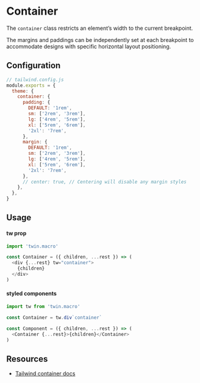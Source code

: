 # Container

The `container` class restricts an element’s width to the current breakpoint.

The margins and paddings can be independently set at each breakpoint to accommodate designs with specific horizontal layout positioning.

## Configuration

```js
// tailwind.config.js
module.exports = {
  theme: {
    container: {
      padding: {
        DEFAULT: '1rem',
        sm: ['2rem', '3rem'],
        lg: ['4rem', '5rem'],
        xl: ['5rem', '6rem'],
        '2xl': '7rem',
      },
      margin: {
        DEFAULT: '1rem',
        sm: ['2rem', '3rem'],
        lg: ['4rem', '5rem'],
        xl: ['5rem', '6rem'],
        '2xl': '7rem',
      },
      // center: true, // Centering will disable any margin styles
    },
  },
}
```

## Usage

#### tw prop

```js
import 'twin.macro'

const Container = ({ children, ...rest }) => (
  <div {...rest} tw="container">
    {children}
  </div>
)
```

#### styled components

```js
import tw from 'twin.macro'

const Container = tw.div`container`

const Component = ({ children, ...rest }) => (
  <Container {...rest}>{children}</Container>
)
```

## Resources

- [Tailwind container docs](https://tailwindcss.com/docs/container)
